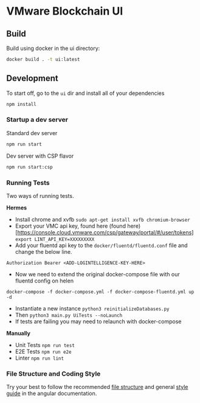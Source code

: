 # VMware Blockchain UI

## Build

Build using docker in the ui directory:

```bash
docker build . -t ui:latest
```

## Development

To start off, go to the `ui` dir and install all of your dependencies

```bash
npm install
```

### Startup a dev server

Standard dev server
```bash
npm run start
```

Dev server with CSP flavor
```bash
npm run start:csp
```
### Running Tests
Two ways of running tests.

**Hermes**
- Install chrome and xvfb `sudo apt-get install xvfb chromium-browser`
- Export your VMC api key, found here (found here)[https://console.cloud.vmware.com/csp/gateway/portal/#/user/tokens] `export LINT_API_KEY=XXXXXXXXX`
- Add your fluentd api key to the `docker/fluentd/fluentd.conf` file and change the below line.

```shell
Authorization Bearer <ADD-LOGINTELLIGENCE-KEY-HERE>
```

- Now we need to extend the original docker-compose file with our fluentd config on helen 

```shell
docker-compose -f docker-compose.yml -f docker-compose-fluentd.yml up -d
```

- Instantiate a new instance `python3 reinitializeDatabases.py`
- Then `python3 main.py UiTests --noLaunch`
- If tests are failing you may need to relaunch with docker-compose

**Manually**
- Unit Tests `npm run test`
- E2E Tests `npm run e2e`
- Linter `npm run lint`

### File Structure and Coding Style
Try your best to follow the recommended [file structure](https://angular.io/guide/styleguide#overall-structural-guidelines) and general [style guide](https://angular.io/guide/styleguide) in the angular documentation.
